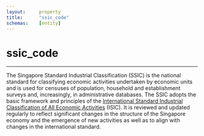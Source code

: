```yaml
---
layout:		property
title:		"ssic_code"
schemas:	[entity]
---
```


# ssic_code

---

The Singapore Standard Industrial Classification (SSIC) is the national standard for classifying economic activities undertaken by economic units and is used for censuses of population, household and establishment surveys and, increasingly, in administrative databases. The SSIC adopts the basic framework and principles of the [International Standard Industrial Classification of All Economic Activities][isic-wiki] (ISIC).  It is reviewed and updated regularly to reflect significant changes in the structure of the Singapore economy and the emergence of new activities as well as to align with changes in the international standard.

[isic-wiki]: https://en.wikipedia.org/wiki/International_Standard_Industrial_Classification
[ssic]: https://www.singstat.gov.sg/standards/standards-and-classifications/ssic
